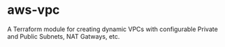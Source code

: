 # aws-vpc
A Terraform module for creating dynamic VPCs with configurable Private and Public Subnets, NAT Gatways, etc. 
